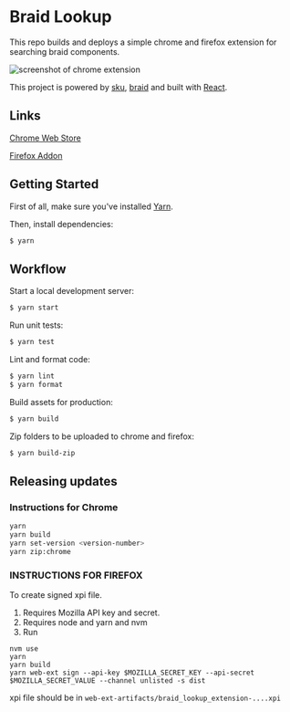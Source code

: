 # Braid Lookup

This repo builds and deploys a simple chrome and firefox extension for searching braid components.

![screenshot of chrome extension](./public/screenshot_real.png)

This project is powered by [sku](https://github.com/seek-oss/sku), [braid](https://github.com/seek-oss/braid-design-system) and built with [React](https://facebook.github.io/react).

## Links

[Chrome Web Store](https://chrome.google.com/webstore/detail/braid-lookup-extension/djejlpbhhhhidocammjkigbcpdcggmgj)

[Firefox Addon](https://addons.mozilla.org/en-US/firefox/addon/braid-lookup-extension)

## Getting Started

First of all, make sure you&#39;ve installed [Yarn](https://yarnpkg.com).

Then, install dependencies:

```bash
$ yarn
```

## Workflow

Start a local development server:

```bash
$ yarn start
```

Run unit tests:

```bash
$ yarn test
```

Lint and format code:

```bash
$ yarn lint
$ yarn format
```

Build assets for production:

```bash
$ yarn build
```

Zip folders to be uploaded to chrome and firefox:

```bash
$ yarn build-zip
```

## Releasing updates

### Instructions for Chrome

```sh
yarn
yarn build
yarn set-version <version-number>
yarn zip:chrome

```

### INSTRUCTIONS FOR FIREFOX

To create signed xpi file.

1. Requires Mozilla API key and secret.
1. Requires node and yarn and nvm
1. Run

```
nvm use
yarn
yarn build
yarn web-ext sign --api-key $MOZILLA_SECRET_KEY --api-secret $MOZILLA_SECRET_VALUE --channel unlisted -s dist
```

xpi file should be in `web-ext-artifacts/braid_lookup_extension-....xpi`
